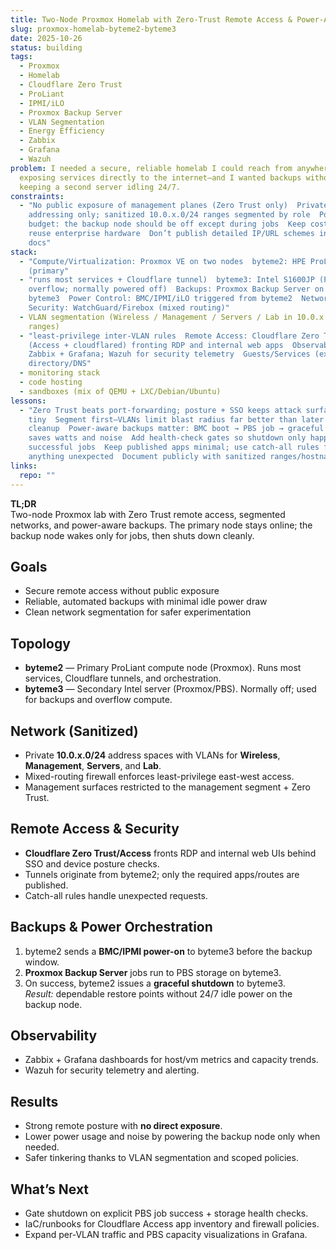 ```yaml
---
title: Two-Node Proxmox Homelab with Zero-Trust Remote Access & Power-Aware Backups
slug: proxmox-homelab-byteme2-byteme3
date: 2025-10-26
status: building
tags:
  - Proxmox
  - Homelab
  - Cloudflare Zero Trust
  - ProLiant
  - IPMI/iLO
  - Proxmox Backup Server
  - VLAN Segmentation
  - Energy Efficiency
  - Zabbix
  - Grafana
  - Wazuh
problem: I needed a secure, reliable homelab I could reach from anywhere without
  exposing services directly to the internet—and I wanted backups without
  keeping a second server idling 24/7.
constraints:
  - "No public exposure of management planes (Zero Trust only)  Private
    addressing only; sanitized 10.0.x.0/24 ranges segmented by role  Power
    budget: the backup node should be off except during jobs  Keep costs low;
    reuse enterprise hardware  Don’t publish detailed IP/URL schemes in public
    docs"
stack:
  - "Compute/Virtualization: Proxmox VE on two nodes  byteme2: HPE ProLiant
    (primary"
  - "runs most services + Cloudflare tunnel)  byteme3: Intel S1600JP (PBS +
    overflow; normally powered off)  Backups: Proxmox Backup Server on
    byteme3  Power Control: BMC/IPMI/iLO triggered from byteme2  Network &
    Security: WatchGuard/Firebox (mixed routing)"
  - VLAN segmentation (Wireless / Management / Servers / Lab in 10.0.x.0/24
    ranges)
  - "least-privilege inter-VLAN rules  Remote Access: Cloudflare Zero Trust
    (Access + cloudflared) fronting RDP and internal web apps  Observability:
    Zabbix + Grafana; Wazuh for security telemetry  Guests/Services (examples):
    directory/DNS"
  - monitoring stack
  - code hosting
  - sandboxes (mix of QEMU + LXC/Debian/Ubuntu)
lessons:
  - "Zero Trust beats port-forwarding; posture + SSO keeps attack surface
    tiny  Segment first—VLANs limit blast radius far better than later
    cleanup  Power-aware backups matter: BMC boot → PBS job → graceful shutdown
    saves watts and noise  Add health-check gates so shutdown only happens after
    successful jobs  Keep published apps minimal; use catch-all rules for
    anything unexpected  Document publicly with sanitized ranges/hostnames only"
links:
  repo: ""
---
```

**TL;DR**  
Two-node Proxmox lab with Zero Trust remote access, segmented networks, and power-aware backups. The primary node stays online; the backup node wakes only for jobs, then shuts down cleanly.

## Goals
- Secure remote access without public exposure  
- Reliable, automated backups with minimal idle power draw  
- Clean network segmentation for safer experimentation

## Topology
- **byteme2** — Primary ProLiant compute node (Proxmox). Runs most services, Cloudflare tunnels, and orchestration.  
- **byteme3** — Secondary Intel server (Proxmox/PBS). Normally off; used for backups and overflow compute.

## Network (Sanitized)
- Private **10.0.x.0/24** address spaces with VLANs for **Wireless**, **Management**, **Servers**, and **Lab**.  
- Mixed-routing firewall enforces least-privilege east-west access.  
- Management surfaces restricted to the management segment + Zero Trust.

## Remote Access & Security
- **Cloudflare Zero Trust/Access** fronts RDP and internal web UIs behind SSO and device posture checks.  
- Tunnels originate from byteme2; only the required apps/routes are published.  
- Catch-all rules handle unexpected requests.

## Backups & Power Orchestration
1. byteme2 sends a **BMC/IPMI power-on** to byteme3 before the backup window.  
2. **Proxmox Backup Server** jobs run to PBS storage on byteme3.  
3. On success, byteme2 issues a **graceful shutdown** to byteme3.  
_Result:_ dependable restore points without 24/7 idle power on the backup node.

## Observability
- Zabbix + Grafana dashboards for host/vm metrics and capacity trends.  
- Wazuh for security telemetry and alerting.

## Results
- Strong remote posture with **no direct exposure**.  
- Lower power usage and noise by powering the backup node only when needed.  
- Safer tinkering thanks to VLAN segmentation and scoped policies.

## What’s Next
- Gate shutdown on explicit PBS job success + storage health checks.  
- IaC/runbooks for Cloudflare Access app inventory and firewall policies.  
- Expand per-VLAN traffic and PBS capacity visualizations in Grafana.
